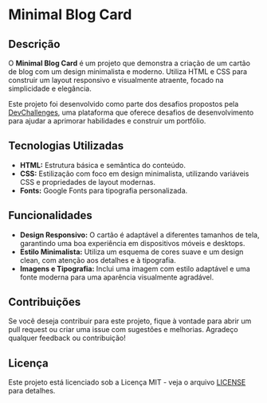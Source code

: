 
# Minimal Blog Card

## Descrição

O **Minimal Blog Card** é um projeto que demonstra a criação de um cartão de blog com um design minimalista e moderno. Utiliza HTML e CSS para construir um layout responsivo e visualmente atraente, focado na simplicidade e elegância.

Este projeto foi desenvolvido como parte dos desafios propostos pela [DevChallenges](https://devchallenges.io), uma plataforma que oferece desafios de desenvolvimento para ajudar a aprimorar habilidades e construir um portfólio.

## Tecnologias Utilizadas

- **HTML:** Estrutura básica e semântica do conteúdo.
- **CSS:** Estilização com foco em design minimalista, utilizando variáveis CSS e propriedades de layout modernas.
- **Fonts:** Google Fonts para tipografia personalizada.

## Funcionalidades

- **Design Responsivo:** O cartão é adaptável a diferentes tamanhos de tela, garantindo uma boa experiência em dispositivos móveis e desktops.
- **Estilo Minimalista:** Utiliza um esquema de cores suave e um design clean, com atenção aos detalhes e à tipografia.
- **Imagens e Tipografia:** Inclui uma imagem com estilo adaptável e uma fonte moderna para uma aparência visualmente agradável.

## Contribuições

Se você deseja contribuir para este projeto, fique à vontade para abrir um pull request ou criar uma issue com sugestões e melhorias. Agradeço qualquer feedback ou contribuição!

## Licença

Este projeto está licenciado sob a Licença MIT - veja o arquivo [LICENSE](LICENSE) para detalhes.
